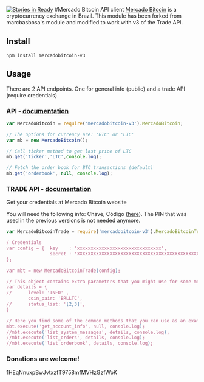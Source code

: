 [![Stories in Ready](https://badge.waffle.io/marcbarbosa/mercadobitcoin.png?label=ready&title=Ready)](https://waffle.io/marcbarbosa/mercadobitcoin)
#Mercado Bitcoin API client
[Mercado Bitcoin](https://www.mercadobitcoin.com.br) is a cryptocurrency exchange in Brazil. This module has been forked from marcbasbosa's module and modified to work with v3 of the Trade API.

## Install

```shell
npm install mercadobitcoin-v3
```

## Usage

There are 2 API endpoints. One for general info (public) and a trade API (require credentials)

### API - [documentation](https://www.mercadobitcoin.com.br/api/)

```javascript
var MercadoBitcoin = require('mercadobitcoin-v3').MercadoBitcoin;

// The options for currency are: 'BTC' or 'LTC'
var mb = new MercadoBitcoin();

// Call ticker method to get last price of LTC
mb.get('ticker','LTC',console.log);

// Fetch the order book for BTC transactions (default)
mb.get('orderbook', null, console.log);
```

### TRADE API - [documentation](https://www.mercadobitcoin.com.br/trade-api/)

Get your credentials at Mercado Bitcoin website

You will need the following info: Chave, Código ([here](https://www.mercadobitcoin.com.br/tapi/configuracoes/)). The PIN that was used in the previous versions is not needed anymore.

```javascript
var MercadoBitcoinTrade = require('mercadobitcoin-v3').MercadoBitcoinTrade;

/ Credentials
var config = {  key    : 'xxxxxxxxxxxxxxxxxxxxxxxxxxxxxxx',
                secret : 'XXXXXXXXXXXXXXXXXXXXXXXXXXXXXXXXXXXXXXXXXXXXXXXXXXXXXXXXXXXXXXXXXXXXXXXXXXX',
};

var mbt = new MercadoBitcoinTrade(config);

// This object contains extra parameters that you might use for some methods:
var details = {
//		level: 'INFO' ,
		coin_pair: 'BRLLTC',
//		status_list: '[2,3]',
}

// Here you find some of the common methods that you can use as an example. For the complete list, please refer to the Trade API documentation: 
mbt.execute('get_account_info', null, console.log);
//mbt.execute('list_system_messages', details, console.log);
//mbt.execute('list_orders', details, console.log);
//mbt.execute('list_orderbook', details, console.log);

```

### Donations are welcome!
1HEqNnuxpBwJvtxzfT9758mfMVHzGzfWoK
